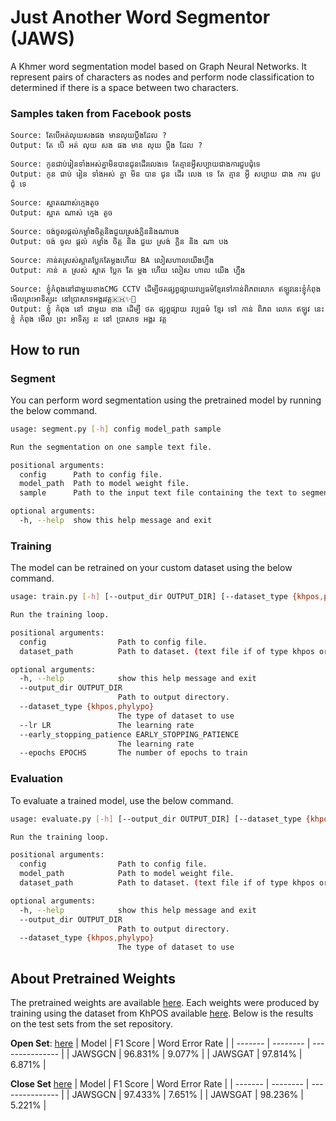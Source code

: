 # Just Another Word Segmentor (JAWS)

A Khmer word segmentation model based on Graph Neural Networks. It represent pairs of characters as nodes and perform node classification to determined if there is a space between two characters.

### Samples taken from Facebook posts

```
Source: តែបើអត់លុយសងផង មានលុយប្តឹងដែល ?
Output: តែ បើ អត់ លុយ សង ផង មាន លុយ ប្តឹង ដែល ?

Source: កូនជាប់រៀនទាំងអស់គ្នាមិនបានជូនដើរលេងទេ តែគ្មានអ្វីសប្បាយជាងការជួបជុំទេ
Output: កូន ជាប់ រៀន ទាំងអស់ គ្នា មិន បាន ជូន ដើរ លេង ទេ តែ គ្មាន អ្វី សប្បាយ ជាង ការ ជួប ជុំ ទេ

Source: ស្អាតណាស់ក្មេងតូច
Output: ស្អាត ណាស់ ក្មេង តូច

Source: ចង់ចូលផ្តល់កម្លាំងចិត្តនិងជួយស្រង់ក្លិននិងណាបង
Output: ចង់ ចូល ផ្តល់ កម្លាំង ចិត្ត និង ជួយ ស្រង់ ក្លិន និង ណា បង

Source: កាន់តស្រស់ស្អាតប្លែកតែម្ដងហើយ BA លៀសហាលយើងហ្នឹង
Output: កាន់ ត ស្រស់ ស្អាត ប្លែក តែ ម្ដង ហើយ លៀស ហាល យើង ហ្នឹង

Source: ខ្ញុំកំពុងនៅជាមួយខាងCMG CCTV ដើម្បីថតផ្សព្វផ្សាយវប្បធម៌ខ្មែរទៅកាន់ពិភពលោក ឥឡូវនេះខ្ញុំកំពុងមើលព្រះអាទិត្យរះ នៅប្រាសាទអង្គរវត្ត🇰🇭✨🌅
Output: ខ្ញុំ កំពុង នៅ ជាមួយ ខាង ដើម្បី ថត ផ្សព្វផ្សាយ វប្បធម៌ ខ្មែរ ទៅ កាន់ ពិភព លោក ឥឡូវ នេះ ខ្ញុំ កំពុង មើល ព្រះ អាទិត្យ រះ នៅ ប្រាសាទ អង្គរ វត្ត
```

## How to run

### Segment

You can perform word segmentation using the pretrained model by running the below command.

```bash
usage: segment.py [-h] config model_path sample

Run the segmentation on one sample text file.

positional arguments:
  config      Path to config file.
  model_path  Path to model weight file.
  sample      Path to the input text file containing the text to segment.

optional arguments:
  -h, --help  show this help message and exit
```

### Training

The model can be retrained on your custom dataset using the below command.

```bash
usage: train.py [-h] [--output_dir OUTPUT_DIR] [--dataset_type {khpos,phylypo}] [--lr LR] [--early_stopping_patience EARLY_STOPPING_PATIENCE] [--epochs EPOCHS] config dataset_path

Run the training loop.

positional arguments:
  config                Path to config file.
  dataset_path          Path to dataset. (text file if of type khpos or directory if of type phylypo)

optional arguments:
  -h, --help            show this help message and exit
  --output_dir OUTPUT_DIR
                        Path to output directory.
  --dataset_type {khpos,phylypo}
                        The type of dataset to use
  --lr LR               The learning rate
  --early_stopping_patience EARLY_STOPPING_PATIENCE
                        The learning rate
  --epochs EPOCHS       The number of epochs to train
```

### Evaluation

To evaluate a trained model, use the below command.

```bash
usage: evaluate.py [-h] [--output_dir OUTPUT_DIR] [--dataset_type {khpos,phylypo}] config model_path dataset_path

Run the training loop.

positional arguments:
  config                Path to config file.
  model_path            Path to model weight file.
  dataset_path          Path to dataset. (text file if of type khpos or directory if of type phylypo)

optional arguments:
  -h, --help            show this help message and exit
  --output_dir OUTPUT_DIR
                        Path to output directory.
  --dataset_type {khpos,phylypo}
                        The type of dataset to use
```

## About Pretrained Weights

The pretrained weights are available [here](pretrained). Each weights were produced by training using the dataset from KhPOS available [here](https://github.com/ye-kyaw-thu/khPOS).
Below is the results on the test sets from the set repository.

**Open Set**: [here](https://github.com/ye-kyaw-thu/khPOS/blob/master/corpus-draft-ver-1.0/data/OPEN-TEST.word)
| Model | F1 Score | Word Error Rate |
| ------- | -------- | --------------- |
| JAWSGCN | 96.831% | 9.077% |
| JAWSGAT | 97.814% | 6.871% |

**Close Set** [here](https://github.com/ye-kyaw-thu/khPOS/blob/master/corpus-draft-ver-1.0/data/CLOSE-TEST.word)
| Model | F1 Score | Word Error Rate |
| ------- | -------- | --------------- |
| JAWSGCN | 97.433% | 7.651% |
| JAWSGAT | 98.236% | 5.221% |
